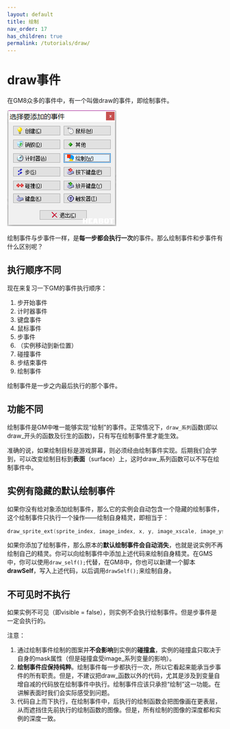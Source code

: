 ```yaml
---
layout: default
title: 绘制
nav_order: 17
has_children: true
permalink: /tutorials/draw/
---
```


# draw事件

在GM8众多的事件中，有一个叫做draw的事件，即绘制事件。

![Draw Event](/assets/images/draw/draw_event.png)

绘制事件与步事件一样，是**每一步都会执行一次**的事件。那么绘制事件和步事件有什么区别呢？

## 执行顺序不同

现在来复习一下GM的事件执行顺序：

1. 步开始事件
2. 计时器事件
3. 键盘事件
4. 鼠标事件
5. 步事件
6. （实例移动到新位置）
7. 碰撞事件
8. 步结束事件
9. 绘制事件

绘制事件是一步之内最后执行的那个事件。

## 功能不同

绘制事件是GM中唯一能够实现“绘制”的事件。正常情况下，`draw_系列`函数(即以draw_开头的函数及衍生的函数)，只有写在绘制事件里才能生效。

准确的说，如果绘制目标是游戏屏幕，则必须经由绘制事件实现。后期我们会学到，可以改变绘制目标到**表面**（surface）上，这时draw_系列函数可以不写在绘制事件中。

## 实例有隐藏的默认绘制事件

如果你没有给对象添加绘制事件，那么它的实例会自动包含一个隐藏的绘制事件，这个绘制事件只执行一个操作——绘制自身精灵，即相当于： 

```c
draw_sprite_ext(sprite_index, image_index, x, y, image_xscale, image_yscale, image_angle, image_blend, image_alpha);
```

如果你添加了绘制事件，那么原本的**默认绘制事件会自动消失**，也就是说实例不再绘制自己的精灵。你可以向绘制事件中添加上述代码来绘制自身精灵。在GMS中，你可以使用`draw_self();`代替，在GM8中，你也可以新建一个脚本**drawSelf**，写入上述代码，以后调用`drawSelf();`来绘制自身。

## 不可见时不执行

如果实例不可见（即visible = false），则实例不会执行绘制事件。但是步事件是一定会执行的。

注意：

1. 通过绘制事件绘制的图案并**不会影响**到实例的**碰撞盒**，实例的碰撞盒只取决于自身的mask属性（但是碰撞盒受image_系列变量的影响）。
2. **绘制事件应保持纯粹**。绘制事件每一步都执行一次，所以它看起来能承当步事件的所有职责。但是，不建议把draw_函数以外的代码，尤其是涉及到变量自增自减的代码放在绘制事件中执行。绘制事件应该只承担“绘制”这一功能。在讲解表面时我们会实际感受到问题。
3. 代码自上而下执行，在绘制事件中，后执行的绘制函数会把图像画在更表层，从而遮挡住先前执行的绘制函数的图像。但是，所有绘制的图像的深度都和实例的深度一致。
